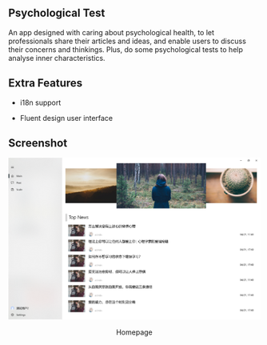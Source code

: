 ## Psychological Test

An app designed with caring about psychological health, to let professionals share their articles and ideas, and enable users to discuss their concerns and thinkings. Plus, do some psychological tests to help analyse inner characteristics.

## Extra Features

- i18n support

- Fluent design user interface

## Screenshot

![Screenshot](App/Assets/image10.png)
<p align="center">Homepage</p>
